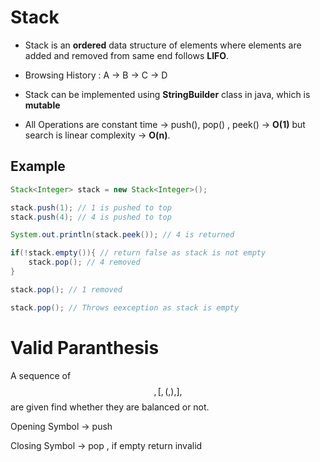 # Stack

- Stack is an **ordered** data structure of elements where elements are added and removed from same end follows **LIFO**.

- Browsing History : A -> B -> C -> D

- Stack can be implemented using **StringBuilder** class in java, which is **mutable** 

- All Operations are constant time -> push(), pop() , peek() -> __O(1)__ but search is linear complexity -> __O(n)__.

## Example

```java
Stack<Integer> stack = new Stack<Integer>();

stack.push(1); // 1 is pushed to top
stack.push(4); // 4 is pushed to top

System.out.println(stack.peek()); // 4 is returned

if(!stack.empty()){ // return false as stack is not empty
    stack.pop(); // 4 removed
}

stack.pop(); // 1 removed

stack.pop(); // Throws eexception as stack is empty
```

# Valid Paranthesis

A sequence of $$ {, [ , ( , ) , ] , } $$  are given find whether they are balanced or not.

Opening Symbol -> push

Closing Symbol -> pop , if empty return invalid